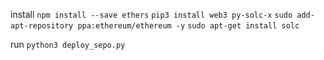 install 
`npm install --save ethers`
`pip3 install web3 py-solc-x`
`sudo add-apt-repository ppa:ethereum/ethereum -y`
`sudo apt-get install solc`


run
`python3 deploy_sepo.py`
